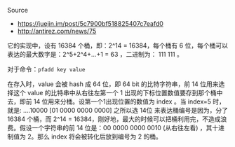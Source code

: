 Source

- https://juejin.im/post/5c7900bf518825407c7eafd0
- http://antirez.com/news/75

它的实现中，设有 16384 个桶，即：2^14 = 16384，每个桶有 6 位，每个桶可以表达的最大数字是：2^5+2^4+...+1 = 63 ，二进制为： 111 111 。

对于命令：`pfadd key value`

在存入时，value 会被 hash 成 64 位，即 64 bit 的比特字符串，前 14 位用来选择这个 value 的比特串中从右往左第一个 1 出现的下标位置数值要存到那个桶中去，即前 14 位用来分桶。设第一个1出现位置的数值为 index 。当 index=5 时，就是: ....10000 [01 0000 0000 0000]
之所以选 14位 来表达桶编号是因为，分了 16384 个桶，而 2^14 = 16384，刚好地，最大的时候可以把桶利用完，不造成浪费。假设一个字符串的前 14 位是：00 0000 0000 0010 (从右往左看) ，其十进制值为 2。那么 index 将会被转化后放到编号为 2 的桶。

